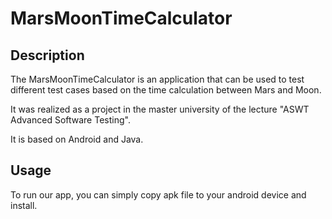 # MarsMoonTimeCalculator

## Description

The MarsMoonTimeCalculator is an application that can be used to test different test cases based on the time calculation between Mars and Moon.

It was realized as a project in the master university of the lecture "ASWT Advanced Software Testing".

It is based on Android and Java.

## Usage

To run our app, you can simply copy apk file to your android device and install.